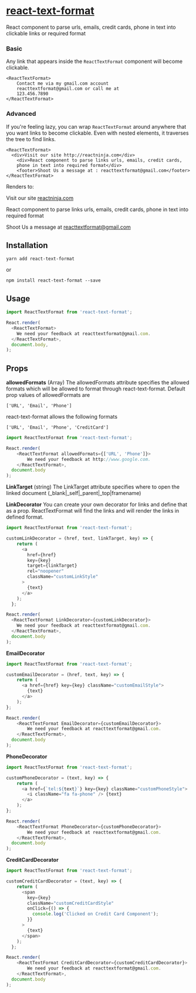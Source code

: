 # [react-text-format](#)

React component to parse urls, emails, credit cards, phone in text into clickable links or required format

### Basic

Any link that appears inside the `ReactTextFormat` component will become clickable.

```
<ReactTextFormat>
    Contact me via my gmail.com account
    reacttextformat@gmail.com or call me at
    123.456.7890
</ReactTextFormat>
```

### Advanced

If you're feeling lazy, you can wrap `ReactTextFormat` around anywhere that you want links to become clickable. Even with nested elements, it traverses the tree to find links.

```
<ReactTextFormat>
  <div>Visit our site http://reactninja.com</div>
    <div>React component to parse links urls, emails, credit cards,
    phone in text into required format</div>
    <footer>Shoot Us a message at : reacttextformat@gmail.com</footer>
</ReactTextFormat>
```

Renders to:

Visit our site [reactninja.com](http://www.reactninja.com)

React component to parse links urls, emails, credit cards, phone in text into required format

Shoot Us a message at [reacttextformat@gmail.com](mailto:reacttextformat@gmail.com)

## Installation

```
yarn add react-text-format
```

or

```
npm install react-text-format --save
```

## Usage

```js
import ReactTextFormat from 'react-text-format';

React.render(
  <ReactTextFormat>
    We need your feedback at reacttextformat@gmail.com.
  </ReactTextFormat>,
  document.body,
);
```

## Props

**allowedFormats** (Array)
The allowedFormats attribute specifies the allowed formats which will be allowed to format through react-text-format. Default prop values of allowedFormats are

``['URL', 'Email', 'Phone']``

react-text-format allows the following formats

``['URL', 'Email', 'Phone', 'CreditCard']``

```js
import ReactTextFormat from 'react-text-format';

React.render(
    <ReactTextFormat allowedFormats={['URL', 'Phone']}>
        We need your feedback at http://www.google.com.
    </ReactTextFormat>,
  document.body
);
```


**LinkTarget** (string)
The LinkTarget attribute specifies where to open the linked document (_blank|_self|_parent|_top|framename)

**LinkDecorator**
You can create your own decorator for links and define that as a prop. ReactTextFormat will find the links and will render the links in defined format.

```js
import ReactTextFormat from 'react-text-format';

customLinkDecorator = (href, text, linkTarget, key) => {
    return (
      <a
        href={href}
        key={key}
        target={linkTarget}
        rel="noopener"
        className="customLinkStyle"
      >
        {text}
      </a>
    );
  };

React.render(
  <ReactTextFormat LinkDecorator={customLinkDecorator}>
    We need your feedback at reacttextformat@gmail.com.
  </ReactTextFormat>,
  document.body
);
```

**EmailDecorator**
```js
import ReactTextFormat from 'react-text-format';

customEmailDecorator = (href, text, key) => {
    return (
      <a href={href} key={key} className="customEmailStyle">
        {text}
      </a>
    );
};

React.render(
    <ReactTextFormat EmailDecorator={customEmailDecorator}>
        We need your feedback at reacttextformat@gmail.com.
    </ReactTextFormat>,
  document.body
);
```

**PhoneDecorator**
```js
import ReactTextFormat from 'react-text-format';

customPhoneDecorator = (text, key) => {
    return (
      <a href={`tel:${text}`} key={key} className="customPhoneStyle">
        <i className="fa fa-phone" /> {text}
      </a>
    );
};

React.render(
    <ReactTextFormat PhoneDecorator={customPhoneDecorator}>
        We need your feedback at reacttextformat@gmail.com.
    </ReactTextFormat>,
  document.body
);
```

**CreditCardDecorator**

```js
import ReactTextFormat from 'react-text-format';

customCreditCardDecorator = (text, key) => {
    return (
      <span
        key={key}
        className="customCreditCardStyle"
        onClick={() => {
          console.log('Clicked on Credit Card Component');
        }}
      >
        {text}
      </span>
    );
  };

React.render(
    <ReactTextFormat CreditCardDecorator={customCreditCardDecorator}>
        We need your feedback at reacttextformat@gmail.com.
    </ReactTextFormat>,
  document.body
);
```
